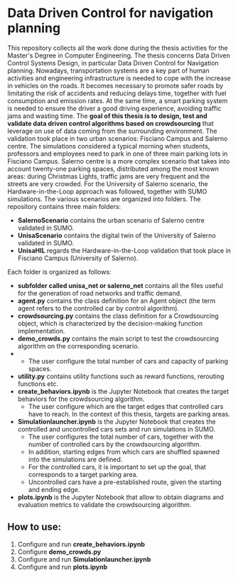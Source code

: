 # Data Driven Control for navigation planning

This repository collects all the work done during the thesis activities for the Master's Degree in Computer Engineering. The thesis concerns Data Driven Control Systems Design, in particular Data Driven Control for Navigation planning. Nowadays, transportation systems are a key part of human activities and engineering infrastructure is needed to cope with the increase in vehicles on the roads. It becomes necessary to promote safer roads by limitating the risk of accidents and reducing delays time, together with fuel consumption and emission rates. At the same time, a smart parking system is needed to ensure the driver a good driving experience, avoiding traffic jams and wasting time. The **goal of this thesis is to design, test and validate data driven control algorithms based on crowdsourcing** that leverage on use of data coming from the surrounding environment. The validation took place in two urban scenarios: Fisciano Campus and Salerno centre. The simulations considered a typical morning when students, professors and employees need to park in one of three main parking lots in Fisciano Campus. Salerno centre is a more complex scenario that takes into account twenty-one parking spaces, distributed among the most known areas: during Christmas Lights, traffic jams are very frequent and the streets are very crowded. For the University of Salerno scenario, the Hardware-in-the-Loop approach was followed, together with SUMO simulations. The various scenarios are organized into folders.
The repository contains three main folders:

* **SalernoScenario** contains the urban scenario of Salerno centre validated in SUMO.
* **UnisaScenario** contains the digital twin of the University of Salerno validated in SUMO.
* **UnisaHIL** regards the Hardware-in-the-Loop validation that took place in Fisciano Campus (University of Salerno).

Each folder is organized as follows:

* **subfolder called unisa_net or salerno_net** contains all the files useful for the generation of road networks and traffic demand.
* **agent.py** contains the class definition for an Agent object (the term agent refers to the controlled car by control algorithm).
* **crowdsourcing.py** contains the class definition for a Crowdsourcing object, which is characterized by the decision-making function implementation.
* **demo_crowds.py** contains the main script to test the crowdsourcing algorithm on the corresponding scenario.
*  * The user configure the total number of cars and capacity of parking spaces.
* **utility.py** contains utility functions such as reward functions, rerouting functions etc.
* **create_behaviors.ipynb** is the Jupyter Notebook that creates the target behaviors for the crowdsourcing algorithm.
  * The user configure which are the target edges that controlled cars have to reach. In the context of this thesis, targets are parking areas.
* **Simulationlauncher.ipynb** is the Jupyter Notebook that creates the controlled and uncontrolled cars sets and run simulations in SUMO. 
  * The user configures the total number of cars, together with the number of controlled cars by the crowdsourcing algorithm. 
  * In addition, starting edges from which cars are shuffled spawned into the simulations are defined. 
  * For the controlled cars, it is important to set up the goal, that corresponds to a target parking area.
  * Uncontrolled cars have a pre-established route, given the starting and ending edge.
* **plots.ipynb** is the Jupyter Notebook that allow to obtain diagrams and evaluation metrics to validate the crowdsourcing algorithm.

## How to use:

1. Configure and run **create_behaviors.ipynb**
2. Configure **demo_crowds.py**
3. Configure and run **Simulationlauncher.ipynb**
4. Configure and run **plots.ipynb**
  
